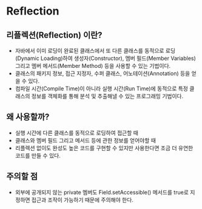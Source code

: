 # Reflection

## 리플렉션(Reflection) 이란?
- 자바에서 이미 로딩이 완료된 클래스에서 또 다른 클래스를 동적으로 로딩(Dynamic Loading)하여 생성자(Constructor), 멤버 필드(Member Variables) 그리고 멤버 메서드(Member Method) 등을 사용할 수 있는 기법이다.
- 클래스의 패키지 정보, 접근 지정자, 수퍼 클래스, 어노테이션(Annotation) 등을 얻을 수 있다.
- 컴파일 시간(Compile Time)이 아니라 실행 시간(Run Time)에 동적으로 특정 클래스의 정보를 객체화를 통해 분석 및 추출해낼 수 있는 프로그래밍 기법이다.

## 왜 사용할까?
- 실행 시간에 다른 클래스를 동적으로 로딩하여 접근할 때
- 클래스와 멤버 필드 그리고 메서드 등에 관한 정보를 얻어야할 때
- 리플렉션 없이도 완성도 높은 코드를 구현할 수 있지만 사용한다면 조금 더 유연한 코드를 만들 수 있다.
## 주의할 점
- 외부에 공개되지 않는 private 멤버도 Field.setAccessible() 메서드를 true로 지정하면 접근과 조작이 가능하기 때문에 주의해야 한다.